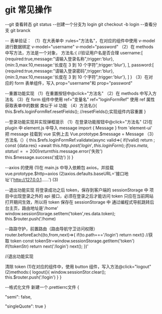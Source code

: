 # git 常见操作

--git 查看转态
git status
--创建一个分支为 login
git checkout -b login
--查看分支
git branck

--
表单验证：
（1）在大表单中 :rules="方法名"，在对应的组件中使用 v-model 进行数据绑定 v-model="username" v-model="password"
（2）在 methods 中写方法，方法是一个对象，
方法名:{
//验证用户名是否合理
username:[
{required:true,message:"请输入登录名称",trigger:'blur},
{min:3,max:10,message:'长度在 3 到 10 个字符",trigger:'blur'},
],
password:[
{required:true,message:"请输入登录密码",trigger:'blur},
{min:3,max:10,message:'长度在 3 到 10 个字符",trigger:'blur'},
]
}
（3）在对应的 form 表单组件，写入 prop="username"和 prop="password"

--重置功能实现
（1）在重置按钮中@click="方法名"
（2）在 methods 中写入方法名
（3）在 form 组件中使用 ref="变量名" ref="loginFormRef" 使用 ref 属性获取表单中的数据 类似于 id 功能
（4）方法名(){
this.$refs.loginFormRef.resetFields(); //resetFields();实现组件内容重置
}

--登录功能实现并实现弹框提示
（1）在登录功能按钮中@click="方法名"
(2)在 plugin 中 element.js 中导入 message
import { Message } from 'element-ui'
把 message 挂载到 vue 实例上去
Vue.prototype.$message = Message
（3）方法名（）{
this.$refs.loginFormRef.validate(async valid=>{
if(!valid) return ;
const {data:res} =await this.$http.post('login',this.loginForm);
if(res.meta,status!==200) return this.$message.error('失败')
this.$message.success('成功')
})
}

--axios 的使用
(1)在 main.js 中导入依赖包 axios，并挂载 vue.prototype.$http=axios
(2)axios.defaults.baseURL='接口地址'('http://127.0.0.1......')
(3)

--退出功能实现
将登录成功之后 token，保存到客户端的 sessionStorage 中
项目中出现登录之外的 api 接口，必须在登录之后才能访问
token 只应在当前网站打开期间生效，所以将 token 保存在 sessionStorage 中
通过编程式导航跳转后台主页，路由地址是'/home'
window.sessionStorage.setItem('token',res.data.token);
this.$router.push('/home)

--路路守护，前置路由（路由导航守卫访问权限）
router.beforeEach((to,from,next)=>{
if(to.path==='/login') return next()
//获取 token
const tokenStr=window.sessionStorage.getItem('token')
if(!tokenStr) return next('/login')
next();
})'

//退出功能实现

<!-- token -->

清除 token
(1)在对应的组件中，使用 button 组件，写入方法@click="logout"
(2)methods:{
logout(){
window.sessionStor.clear();
this.$router.push('/login')
}
}


--格式化文件
新建一个.prettierrc文件
{
  
  "semi": false,
  <!-- //单引号 -->
  "singleQuote": true
}